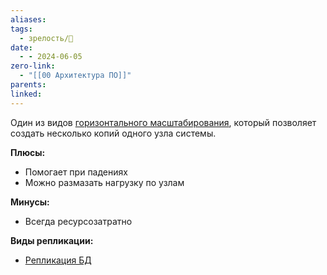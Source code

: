 ```yaml
---
aliases: 
tags:
  - зрелость/🌱
date:
  - - 2024-06-05
zero-link:
  - "[[00 Архитектура ПО]]"
parents: 
linked:
---
```

Один из видов [горизонтального масштабирования](Горизонтальное%20масштабирование.md), который позволяет создать несколько копий одного узла системы.

**Плюсы:**
- Помогает при падениях
- Можно размазать нагрузку по узлам

**Минусы:**
- Всегда ресурсозатратно

**Виды репликации:**
- [Репликация БД](Репликация%20БД.md)